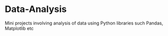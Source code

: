 # Data-Analysis
Mini projects involving analysis of data using Python libraries such Pandas, Matplotlib etc
